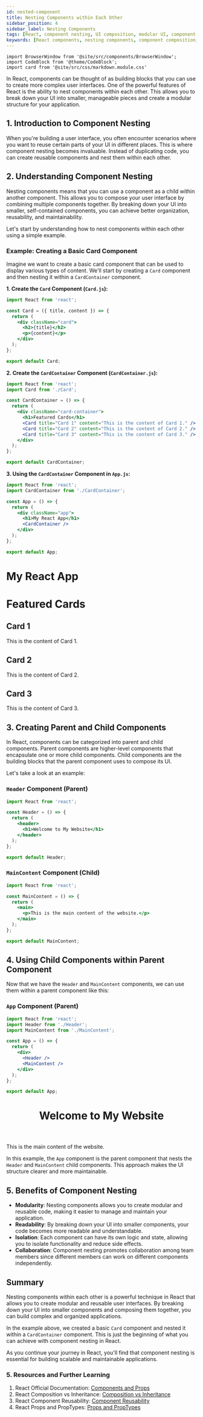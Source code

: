 ```yaml
---
id: nested-component
title: Nesting Components within Each Other
sidebar_position: 4
sidebar_label: Nesting Components
tags: [React, component nesting, UI composition, modular UI, component hierarchy]
keywords: [React components, nesting components, component composition, UI composition, modular UI, component hierarchy, React UI structure]
---
```


```mdx-code-block
import BrowserWindow from '@site/src/components/BrowserWindow';
import CodeBlock from '@theme/CodeBlock';
import card from '@site/src/css/markdown.module.css'
```

In React, components can be thought of as building blocks that you can use to create more complex user interfaces. One of the powerful features of React is the ability to nest components within each other. This allows you to break down your UI into smaller, manageable pieces and create a modular structure for your application.

## 1. Introduction to Component Nesting

When you're building a user interface, you often encounter scenarios where you want to reuse certain parts of your UI in different places. This is where component nesting becomes invaluable. Instead of duplicating code, you can create reusable components and nest them within each other.

## 2. Understanding Component Nesting

Nesting components means that you can use a component as a child within another component. This allows you to compose your user interface by combining multiple components together. By breaking down your UI into smaller, self-contained components, you can achieve better organization, reusability, and maintainability.

Let's start by understanding how to nest components within each other using a simple example.

### Example: Creating a Basic Card Component

Imagine we want to create a basic card component that can be used to display various types of content. We'll start by creating a `Card` component and then nesting it within a `CardContainer` component.

**1. Create the `Card` Component (`Card.js`):**

```jsx title="src/Card.js"
import React from 'react';

const Card = ({ title, content }) => {
  return (
    <div className="card">
      <h2>{title}</h2>
      <p>{content}</p>
    </div>
  );
};

export default Card;
```

**2. Create the `CardContainer` Component (`CardContainer.js`):**

```jsx title="src/CardContainer.js"
import React from 'react';
import Card from './Card';

const CardContainer = () => {
  return (
    <div className="card-container">
      <h1>Featured Cards</h1>
      <Card title="Card 1" content="This is the content of Card 1." />
      <Card title="Card 2" content="This is the content of Card 2." />
      <Card title="Card 3" content="This is the content of Card 3." />
    </div>
  );
};

export default CardContainer;
```

**3. Using the `CardContainer` Component in `App.js`:**

```jsx title="src/App.js"
import React from 'react';
import CardContainer from './CardContainer';

const App = () => {
  return (
    <div className="app">
      <h1>My React App</h1>
      <CardContainer />
    </div>
  );
};

export default App;
```

<BrowserWindow>
    <body >
        <div>
          <h1>My React App</h1>
          <div className="card-container">
             <h1>Featured Cards</h1>
                <div className="card">
                  <h2>Card 1</h2>
                  <p>This is the content of Card 1.</p>
                </div>
                <div className="card">
                  <h2>Card 2</h2>
                  <p>This is the content of Card 2.</p>
                </div>
                <div className="card">
                  <h2>Card 3</h2>
                  <p>This is the content of Card 3.</p>
                </div>
           </div>
        </div>
    </body>
</BrowserWindow>


## 3. Creating Parent and Child Components

In React, components can be categorized into parent and child components. Parent components are higher-level components that encapsulate one or more child components. Child components are the building blocks that the parent component uses to compose its UI.

Let's take a look at an example:

### `Header` Component (Parent)

```jsx
import React from 'react';

const Header = () => {
  return (
    <header>
      <h1>Welcome to My Website</h1>
    </header>
  );
};

export default Header;
```

### `MainContent` Component (Child)

```jsx
import React from 'react';

const MainContent = () => {
  return (
    <main>
      <p>This is the main content of the website.</p>
    </main>
  );
};

export default MainContent;
```

## 4. Using Child Components within Parent Component

Now that we have the `Header` and `MainContent` components, we can use them within a parent component like this:

### `App` Component (Parent)

```jsx
import React from 'react';
import Header from './Header';
import MainContent from './MainContent';

const App = () => {
  return (
    <div>
      <Header />
      <MainContent />
    </div>
  );
};

export default App;
```

<BrowserWindow>
    <body >
        <div>
          <header>
            <h1>Welcome to My Website</h1>
          </header>
          <main>
            <p>This is the main content of the website.</p>
          </main>
        </div>
    </body>
</BrowserWindow>



In this example, the `App` component is the parent component that nests the `Header` and `MainContent` child components. This approach makes the UI structure clearer and more maintainable.

## 5. Benefits of Component Nesting

- **Modularity**: Nesting components allows you to create modular and reusable code, making it easier to manage and maintain your application.
- **Readability**: By breaking down your UI into smaller components, your code becomes more readable and understandable.
- **Isolation**: Each component can have its own logic and state, allowing you to isolate functionality and reduce side effects.
- **Collaboration**: Component nesting promotes collaboration among team members since different members can work on different components independently.

## Summary

Nesting components within each other is a powerful technique in React that allows you to create modular and reusable user interfaces. By breaking down your UI into smaller components and composing them together, you can build complex and organized applications.

In the example above, we created a basic `Card` component and nested it within a `CardContainer` component. This is just the beginning of what you can achieve with component nesting in React.

As you continue your journey in React, you'll find that component nesting is essential for building scalable and maintainable applications.


### 5. Resources and Further Learning

1. React Official Documentation: [Components and Props](https://reactjs.org/docs/components-and-props.html)
2. React Composition vs Inheritance: [Composition vs Inheritance](https://reactjs.org/docs/composition-vs-inheritance.html)
3. React Component Reusability: [Component Reusability](https://www.smashingmagazine.com/2020/12/reusable-components-customization-react/)
3. React Props and PropTypes: [Props and PropTypes](https://reactjs.org/docs/typechecking-with-proptypes.html)